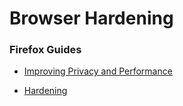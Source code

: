 # Browser Hardening 
### Firefox  Guides

* [Improving Privacy and Performance](https://github.com/prirai/firefox-config)

* [Hardening](https://web.archive.org/web/20220720221907/https://chrisx.xyz/blog/yet-another-firefox-hardening-guide/)

